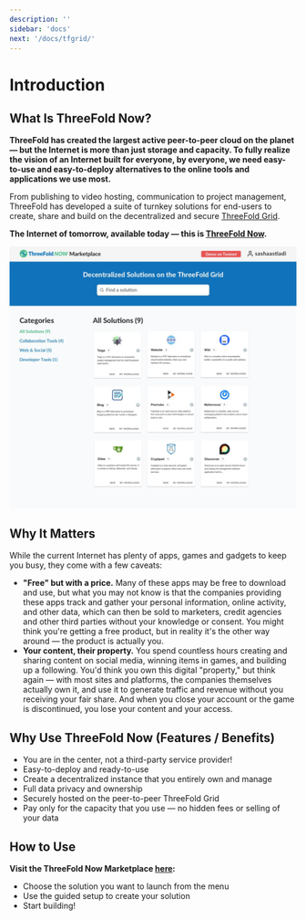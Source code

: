 ```yaml
---
description: ''
sidebar: 'docs'
next: '/docs/tfgrid/'
---
```


# Introduction

## What Is ThreeFold Now?

**ThreeFold has created the largest active peer-to-peer cloud on the planet — but the Internet is more than just storage and capacity. To fully realize the vision of an Internet built for everyone, by everyone, we need easy-to-use and easy-to-deploy alternatives to the online tools and applications we use most.**

From publishing to video hosting, communication to project management, ThreeFold has developed a suite of turnkey solutions for end-users to create, share and build on the decentralized and secure [ThreeFold Grid](https://threefold.io). 

**The Internet of tomorrow, available today — this is [ThreeFold Now](https://marketplace.threefold.io).**  

![](./index/img/demo_site_overview.png)

## Why It Matters

While the current Internet has plenty of apps, games and gadgets to keep you busy, they come with a few caveats: 

- **"Free" but with a price.** Many of these apps may be free to download and use, but what you may not know is that the companies providing these apps track and gather your personal information, online activity, and other data, which can then be sold to marketers, credit agencies and other third parties without your knowledge or consent. You might think you're getting a free product, but in reality it's the other way around — the product is actually you.
- **Your content, their property.** You spend countless hours creating and sharing content on social media, winning items in games, and building up a following. You'd think you own this digital "property," but think again — with most sites and platforms, the companies themselves actually own it, and use it to generate traffic and revenue without you receiving your fair share. And when you close your account or the game is discontinued, you lose your content and your access. 

## Why Use ThreeFold Now (Features / Benefits)

- You are in the center, not a third-party service provider!
- Easy-to-deploy and ready-to-use 
- Create a decentralized instance that you entirely own and manage
- Full data privacy and ownership
- Securely hosted on the peer-to-peer ThreeFold Grid
- Pay only for the capacity that you use — no hidden fees or selling of your data

## How to Use 

**Visit the ThreeFold Now Marketplace [here](https://marketplace.threefold.io):**

- Choose the solution you want to launch from the menu
- Use the guided setup to create your solution
- Start building!